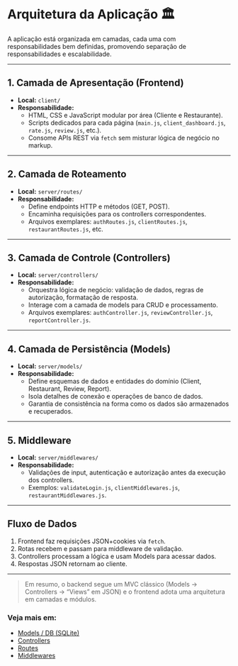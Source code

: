 # Arquitetura da Aplicação 🏛️

A aplicação está organizada em camadas, cada uma com responsabilidades bem definidas, promovendo separação de responsabilidades e escalabilidade.

---

## 1. Camada de Apresentação (Frontend)

- **Local:** `client/`  
- **Responsabilidade:**  
  - HTML, CSS e JavaScript modular por área (Cliente e Restaurante).  
  - Scripts dedicados para cada página (`main.js`, `client_dashboard.js`, `rate.js`, `review.js`, etc.).  
  - Consome APIs REST via `fetch` sem misturar lógica de negócio no markup.

---

## 2. Camada de Roteamento

- **Local:** `server/routes/`  
- **Responsabilidade:**  
  - Define endpoints HTTP e métodos (GET, POST).  
  - Encaminha requisições para os controllers correspondentes.  
  - Arquivos exemplares: `authRoutes.js`, `clientRoutes.js`, `restaurantRoutes.js`, etc.

---

## 3. Camada de Controle (Controllers)

- **Local:** `server/controllers/`  
- **Responsabilidade:**  
  - Orquestra lógica de negócio: validação de dados, regras de autorização, formatação de resposta.  
  - Interage com a camada de models para CRUD e processamento.  
  - Arquivos exemplares: `authController.js`, `reviewController.js`, `reportController.js`.

---

## 4. Camada de Persistência (Models)

- **Local:** `server/models/`  
- **Responsabilidade:**  
  - Define esquemas de dados e entidades do domínio (Client, Restaurant, Review, Report).  
  - Isola detalhes de conexão e operações de banco de dados.  
  - Garantia de consistência na forma como os dados são armazenados e recuperados.

---

## 5. Middleware

- **Local:** `server/middlewares/`  
- **Responsabilidade:**  
  - Validações de input, autenticação e autorização antes da execução dos controllers.  
  - Exemplos: `validateLogin.js`, `clientMiddlewares.js`, `restaurantMiddlewares.js`.

---

## Fluxo de Dados

1. Frontend faz requisições JSON+cookies via `fetch`.  
2. Rotas recebem e passam para middleware de validação.  
3. Controllers processam a lógica e usam Models para acessar dados.  
4. Respostas JSON retornam ao cliente.

---

> Em resumo, o backend segue um MVC clássico (Models → Controllers → “Views” em JSON) e o frontend adota uma arquitetura em camadas e módulos.

### Veja mais em:

- [Models / DB (SQLite)](backend/modules.md)  
- [Controllers](backend/controllers.md)
- [Routes](backend/routes.md)
- [Middlewares](backend/middlewares.md)